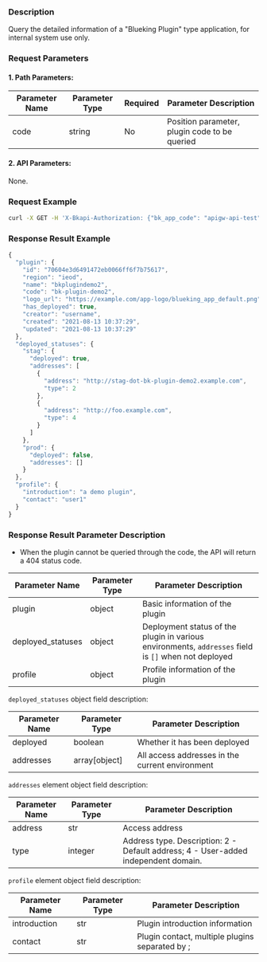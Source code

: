 ### Description
Query the detailed information of a "Blueking Plugin" type application, for internal system use only.

### Request Parameters

#### 1. Path Parameters:

| Parameter Name | Parameter Type | Required | Parameter Description          |
| -------------- | -------------- | -------- | ------------------------------ |
| code           | string         | No       | Position parameter, plugin code to be queried |

#### 2. API Parameters:
None.

### Request Example
```bash
curl -X GET -H 'X-Bkapi-Authorization: {"bk_app_code": "apigw-api-test", "bk_app_secret": "***"}' --insecure https://bkapi.example.com/api/bkpaas3/prod/system/bk_plugins/bk-plugin-demo2/
```

### Response Result Example
```javascript
{
  "plugin": {
    "id": "70604e3d6491472eb0066ff6f7b75617",
    "region": "ieod",
    "name": "bkplugindemo2",
    "code": "bk-plugin-demo2",
    "logo_url": "https://example.com/app-logo/blueking_app_default.png",
    "has_deployed": true,
    "creator": "username",
    "created": "2021-08-13 10:37:29",
    "updated": "2021-08-13 10:37:29"
  },
  "deployed_statuses": {
    "stag": {
      "deployed": true,
      "addresses": [
        {
          "address": "http://stag-dot-bk-plugin-demo2.example.com",
          "type": 2
        },
        {
          "address": "http://foo.example.com",
          "type": 4
        }
      ]
    },
    "prod": {
      "deployed": false,
      "addresses": []
    }
  },
  "profile": {
    "introduction": "a demo plugin",
    "contact": "user1"
  }
}
```

### Response Result Parameter Description
- When the plugin cannot be queried through the code, the API will return a 404 status code.

| Parameter Name    | Parameter Type | Parameter Description                                    |
| ----------------- | -------------- | ----------------------------------------------------- |
| plugin            | object         | Basic information of the plugin                          |
| deployed_statuses | object         | Deployment status of the plugin in various environments, `addresses` field is `[]` when not deployed |
| profile           | object         | Profile information of the plugin                        |

`deployed_statuses` object field description:

| Parameter Name | Parameter Type | Parameter Description     |
| -------------- | -------------- | ------------------------- |
| deployed       | boolean        | Whether it has been deployed |
| addresses      | array[object]  | All access addresses in the current environment |

`addresses` element object field description:

| Parameter Name | Parameter Type | Parameter Description                            |
| -------------- | -------------- | ----------------------------------------------- |
| address        | str            | Access address                                  |
| type           | integer        | Address type. Description: 2 - Default address; 4 - User-added independent domain. |

`profile` element object field description:

| Parameter Name | Parameter Type | Parameter Description              |
| -------------- | -------------- | ----------------------------------- |
| introduction   | str            | Plugin introduction information     |
| contact        | str            | Plugin contact, multiple plugins separated by ; |